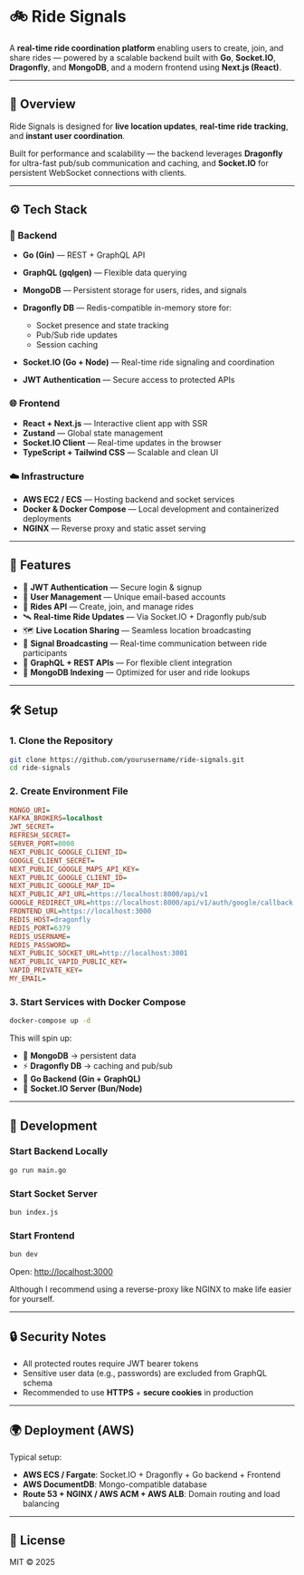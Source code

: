 # 🚲 Ride Signals

A **real-time ride coordination platform** enabling users to create, join, and share rides — powered by a scalable backend built with **Go**, **Socket.IO**, **Dragonfly**, and **MongoDB**, and a modern frontend using **Next.js (React)**.

---

## 🧠 Overview

Ride Signals is designed for **live location updates**, **real-time ride tracking**, and **instant user coordination**.

Built for performance and scalability — the backend leverages **Dragonfly** for ultra-fast pub/sub communication and caching, and **Socket.IO** for persistent WebSocket connections with clients.

---

## ⚙️ Tech Stack

### 🧩 Backend

* **Go (Gin)** — REST + GraphQL API
* **GraphQL (gqlgen)** — Flexible data querying
* **MongoDB** — Persistent storage for users, rides, and signals
* **Dragonfly DB** — Redis-compatible in-memory store for:

  * Socket presence and state tracking
  * Pub/Sub ride updates
  * Session caching
* **Socket.IO (Go + Node)** — Real-time ride signaling and coordination
* **JWT Authentication** — Secure access to protected APIs

### 🌐 Frontend

* **React + Next.js** — Interactive client app with SSR
* **Zustand** — Global state management
* **Socket.IO Client** — Real-time updates in the browser
* **TypeScript + Tailwind CSS** — Scalable and clean UI

### ☁️ Infrastructure

* **AWS EC2 / ECS** — Hosting backend and socket services
* **Docker & Docker Compose** — Local development and containerized deployments
* **NGINX** — Reverse proxy and static asset serving

---

## 🚀 Features

* 🔐 **JWT Authentication** — Secure login & signup
* 🧍 **User Management** — Unique email-based accounts
* 🚴 **Rides API** — Create, join, and manage rides
* 🛰️ **Real-time Ride Updates** — Via Socket.IO + Dragonfly pub/sub
* 🗺️ **Live Location Sharing** — Seamless location broadcasting
* 💬 **Signal Broadcasting** — Real-time communication between ride participants
* 🧩 **GraphQL + REST APIs** — For flexible client integration
* 🧾 **MongoDB Indexing** — Optimized for user and ride lookups

---

## 🛠️ Setup

### 1. Clone the Repository

```bash
git clone https://github.com/yourusername/ride-signals.git
cd ride-signals
```

### 2. Create Environment File

```ini
MONGO_URI=
KAFKA_BROKERS=localhost
JWT_SECRET=
REFRESH_SECRET=
SERVER_PORT=8000
NEXT_PUBLIC_GOOGLE_CLIENT_ID=
GOOGLE_CLIENT_SECRET=
NEXT_PUBLIC_GOOGLE_MAPS_API_KEY=
NEXT_PUBLIC_GOOGLE_CLIENT_ID=
NEXT_PUBLIC_GOOGLE_MAP_ID=
NEXT_PUBLIC_API_URL=https://localhost:8000/api/v1
GOOGLE_REDIRECT_URL=https://localhost:8000/api/v1/auth/google/callback
FRONTEND_URL=https://localhost:3000
REDIS_HOST=dragonfly
REDIS_PORT=6379
REDIS_USERNAME=
REDIS_PASSWORD=
NEXT_PUBLIC_SOCKET_URL=http://localhost:3001
NEXT_PUBLIC_VAPID_PUBLIC_KEY=
VAPID_PRIVATE_KEY=
MY_EMAIL=
```

### 3. Start Services with Docker Compose

```bash
docker-compose up -d
```

This will spin up:

* 🧩 **MongoDB** → persistent data
* ⚡ **Dragonfly DB** → caching and pub/sub
* 🧠 **Go Backend (Gin + GraphQL)**
* 🔌 **Socket.IO Server (Bun/Node)**

---


## 🧰 Development

### Start Backend Locally

```bash
go run main.go
```

### Start Socket Server

```bash
bun index.js
```

### Start Frontend

```bash
bun dev
```

Open: [http://localhost:3000](http://localhost:3000)

Although I recommend using a reverse-proxy like NGINX to make life easier for yourself.

---

## 🔒 Security Notes

* All protected routes require JWT bearer tokens
* Sensitive user data (e.g., passwords) are excluded from GraphQL schema
* Recommended to use **HTTPS** + **secure cookies** in production

---

## 🌍 Deployment (AWS)

Typical setup:

* **AWS ECS / Fargate**: Socket.IO + Dragonfly + Go backend + Frontend
* **AWS DocumentDB**: Mongo-compatible database
* **Route 53 + NGINX / AWS ACM + AWS ALB**: Domain routing and load balancing

---

## 📜 License

MIT © 2025
